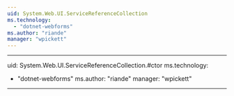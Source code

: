 ```yaml
---
uid: System.Web.UI.ServiceReferenceCollection
ms.technology: 
  - "dotnet-webforms"
ms.author: "riande"
manager: "wpickett"
---
```


---
uid: System.Web.UI.ServiceReferenceCollection.#ctor
ms.technology: 
  - "dotnet-webforms"
ms.author: "riande"
manager: "wpickett"
---
